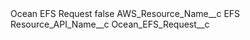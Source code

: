 <?xml version="1.0" encoding="UTF-8"?>
<CustomMetadata xmlns="http://soap.sforce.com/2006/04/metadata" xmlns:xsi="http://www.w3.org/2001/XMLSchema-instance" xmlns:xsd="http://www.w3.org/2001/XMLSchema">
    <label>Ocean EFS Request</label>
    <protected>false</protected>
    <values>
        <field>AWS_Resource_Name__c</field>
        <value xsi:type="xsd:string">EFS</value>
    </values>
    <values>
        <field>Resource_API_Name__c</field>
        <value xsi:type="xsd:string">Ocean_EFS_Request__c</value>
    </values>
</CustomMetadata>
